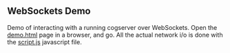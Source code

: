 
WebSockets Demo
---------------
Demo of interacting with a running cogserver over WebSockets.
Open the [demo.html](./demo.html) page in a browser, and go.
All the actual network i/o is done with the
[script.js](./script.js) javascript file.
